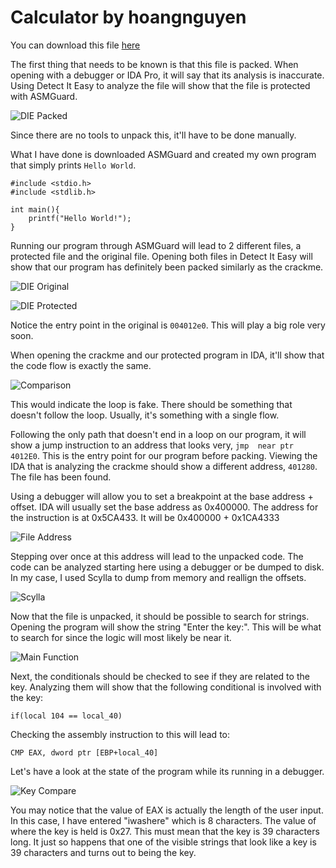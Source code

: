 # Calculator by hoangnguyen

You can download this file [here](https://crackmes.one/crackme/64d39fafb25df8732eebc658)

The first thing that needs to be known is that this file is packed. When opening with a debugger or IDA Pro, it will say that its analysis is inaccurate. Using Detect It Easy to analyze the file will show that the file is protected with ASMGuard.

![DIE Packed](./images/die_packed.png)

Since there are no tools to unpack this, it'll have to be done manually. 

What I have done is downloaded ASMGuard and created my own program that simply prints ``Hello World``.

```
#include <stdio.h>
#include <stdlib.h>

int main(){
    printf("Hello World!");
}
```

Running our program through ASMGuard will lead to 2 different files, a protected file and the original file. Opening both files in Detect It Easy will show that our program has definitely been packed similarly as the crackme. 

![DIE Original](./images/DIE_Original.png)

![DIE Protected](./images/DIE_Protected.png)

Notice the entry point in the original is ``004012e0``. This will play a big role very soon.

When opening the crackme and our protected program in IDA, it'll show that the code flow is exactly the same.

![Comparison](./images/comparison.png)

This would indicate the loop is fake. There should be something that doesn't follow the loop. Usually, it's something with a single flow.

Following the only path that doesn't end in a loop on our program, it will show a jump instruction to an address that looks very, ``jmp  near ptr 4012E0``. This is the entry point for our program before packing. Viewing the IDA that is analyzing the crackme should show a different address, ``401280``. The file has been found.

Using a debugger will allow you to set a breakpoint at the base address + offset. IDA will usually set the base address as 0x400000. The address for the instruction is at 0x5CA433. It will be 0x400000 + 0x1CA4333

![File Address](./images/file_address.png)

Stepping over once at this address will lead to the unpacked code. The code can be analyzed starting here using a debugger or be dumped to disk. In my case, I used Scylla to dump from memory and reallign the offsets.

![Scylla](./images/scylla.png)

Now that the file is unpacked, it should be possible to search for strings. Opening the program will show the string "Enter the key:". This will be what to search for since the logic will most likely be near it.

![Main Function](./images/main_function.png)

Next, the conditionals should be checked to see if they are related to the key. Analyzing them will show that the following conditional is involved with the key:

    if(local 104 == local_40)

Checking the assembly instruction to this will lead to:

    CMP EAX, dword ptr [EBP+local_40]

Let's have a look at the state of the program while its running in a debugger.

![Key Compare](./images/key_compare.png)

You may notice that the value of EAX is actually the length of the user input. In this case, I have entered "iwashere" which is 8 characters. The value of where the key is held is 0x27. This must mean that the key is 39 characters long. It just so happens that one of the visible strings that look like a key is 39 characters and turns out to being the key. 






